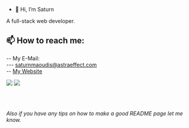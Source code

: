 - 👋 Hi, I’m Saturn

A full-stack web developer.

## 📫 How to reach me: <br>
-- My E-Mail: <br>
--- saturnmaoudis@astraeffect.com <br>
-- [My Website](https://astraeffect.com)

![](https://github-readme-stats.vercel.app/api?username=ahhhsaturn&show_icons=true&count_private=true&show_owner=true&theme=gotham%22) ![](https://github-readme-stats.vercel.app/api/top-langs?username=ahhhsaturn&show_icons=true&locale=en&layout=compact&theme=gotham&card_width=300%22)

<br>
<br>

*Also if you have any tips on how to make a good README page let me know.*
